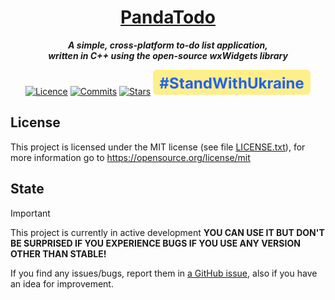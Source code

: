<div align="center">

# [PandaTodo]
***A simple, cross-platform to-do list application,<br>written in C++ using the open-source wxWidgets library***

[![Licence](https://img.shields.io/badge/License-MIT-brightgreen.svg)](https://github.com/pandaroux007/PandaTodo/blob/main/LICENCE.txt)
[![Commits](https://img.shields.io/github/commit-activity/t/pandaroux007/PandaTodo)](https://github.com/pandaroux007/PandaTodo/commits/main/)
[![Stars](https://img.shields.io/github/stars/pandaroux007/PandaTodo.svg?style=social&label=Stars)](https://github.com/pandaroux007/PandaTodo)
[![Stand With Ukraine](https://raw.githubusercontent.com/vshymanskyy/StandWithUkraine/main/badges/StandWithUkraine.svg)](https://stand-with-ukraine.pp.ua)
</div>

## License
This project is licensed under the MIT license (see file [LICENSE.txt](LICENSE.txt)), for more information go to https://opensource.org/license/mit

## State
> [!IMPORTANT]
> This project is currently in active development **YOU CAN USE IT BUT DON'T BE SURPRISED IF YOU EXPERIENCE BUGS IF YOU USE ANY VERSION OTHER THAN STABLE!**

If you find any issues/bugs, report them in [a GitHub issue](https://www.github.com/pandaroux007/PandaTodo/issues), also if you have an idea for improvement.

[PandaTodo]: https://github.com/pandaroux007/PandaTodo